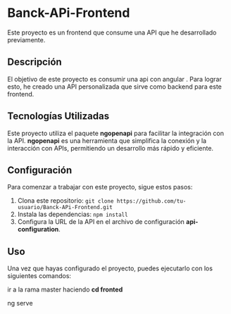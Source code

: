 # Banck-APi-Frontend

Este proyecto es un frontend que consume una API que he desarrollado previamente.

## Descripción

El objetivo de este proyecto es consumir una api con  angular . Para lograr esto, he creado una API personalizada que sirve como backend para este frontend.



## Tecnologías Utilizadas

Este proyecto utiliza el paquete **ngopenapi** para facilitar la integración con la API. **ngopenapi** es una herramienta que simplifica la conexión y la interacción con APIs, permitiendo un desarrollo más rápido y eficiente.
## Configuración

Para comenzar a trabajar con este proyecto, sigue estos pasos:

1. Clona este repositorio: `git clone https://github.com/tu-usuario/Banck-APi-Frontend.git`
2. Instala las dependencias: `npm install`
3. Configura la URL de la API en el archivo de configuración **api-configuration**.

## Uso

Una vez que hayas configurado el proyecto, puedes ejecutarlo con los siguientes comandos:

ir a la rama master haciendo **cd fronted**

ng serve
